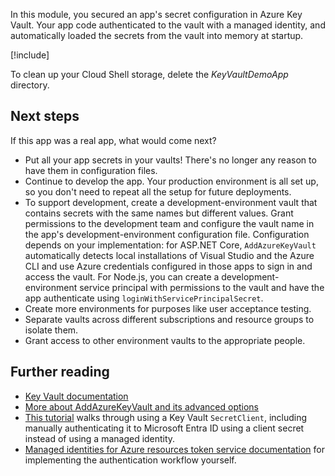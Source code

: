 In this module, you secured an app's secret configuration in Azure Key Vault. Your app code authenticated to the vault with a managed identity, and automatically loaded the secrets from the vault into memory at startup.

[!include[](../../../includes/azure-sandbox-cleanup.md)]

To clean up your Cloud Shell storage, delete the *KeyVaultDemoApp* directory.

## Next steps

If this app was a real app, what would come next?

- Put all your app secrets in your vaults! There's no longer any reason to have them in configuration files.
- Continue to develop the app. Your production environment is all set up, so you don't need to repeat all the setup for future deployments.
- To support development, create a development-environment vault that contains secrets with the same names but different values. Grant permissions to the development team and configure the vault name in the app's development-environment configuration file. Configuration depends on your implementation: for ASP.NET Core, `AddAzureKeyVault` automatically detects local installations of Visual Studio and the Azure CLI and use Azure credentials configured in those apps to sign in and access the vault. For Node.js, you can create a development-environment service principal with permissions to the vault and have the app authenticate using `loginWithServicePrincipalSecret`.
- Create more environments for purposes like user acceptance testing.
- Separate vaults across different subscriptions and resource groups to isolate them.
- Grant access to other environment vaults to the appropriate people.

## Further reading

- [Key Vault documentation](/azure/key-vault/)
- [More about AddAzureKeyVault and its advanced options](/aspnet/core/security/key-vault-configuration?tabs=aspnetcore2x&view=aspnetcore-2.1&preserve-view=true)
- [This tutorial](/azure/key-vault/key-vault-use-from-web-application) walks through using a Key Vault `SecretClient`, including manually authenticating it to Microsoft Entra ID using a client secret instead of using a managed identity.
- [Managed identities for Azure resources token service documentation](/azure/app-service/app-service-managed-service-identity#using-the-rest-protocol) for implementing the authentication workflow yourself.
